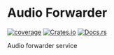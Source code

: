 # Audio Forwarder

[![coverage](https://shields.io/endpoint?url=https://raw.githubusercontent.com/jlyonsmith/audio_forwarder/main/coverage.json)](https://github.com/jlyonsmith/audio_forwarder/blob/main/coverage.json)
[![Crates.io](https://img.shields.io/crates/v/audio_forwarder.svg)](https://crates.io/crates/audio_forwarder)
[![Docs.rs](https://docs.rs/audio_forwarder/badge.svg)](https://docs.rs/audio_forwarder)

Audio forwarder service
